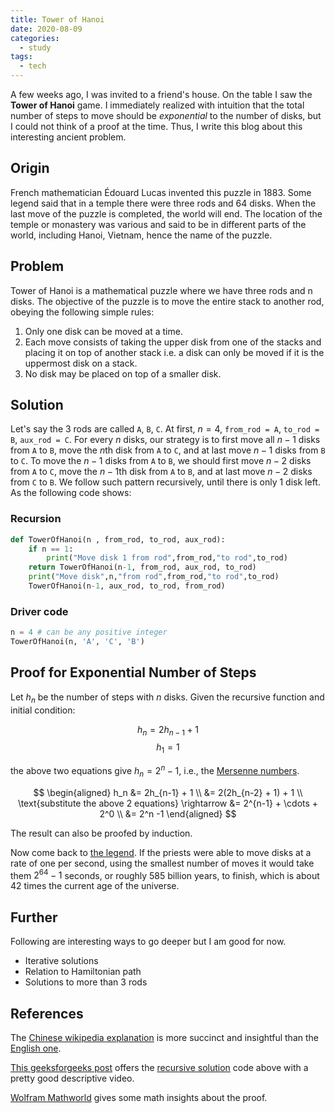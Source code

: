 ```yaml
---
title: Tower of Hanoi
date: 2020-08-09
categories:
  - study
tags:
  - tech
---
```


A few weeks ago, I was invited to a friend's house. On the table I saw the **Tower of Hanoi** game. I immediately realized with intuition that the total number of steps to move should be _exponential_ to the number of disks, but I could not think of a proof at the time. Thus, I write this blog about this interesting ancient problem.

<!-- more -->

## Origin

French mathematician Édouard Lucas invented this puzzle in 1883. Some legend said that in a temple there were three rods and 64 disks. When the last move of the puzzle is completed, the world will end. The location of the temple or monastery was various and said to be in different parts of the world, including Hanoi, Vietnam, hence the name of the puzzle.

## Problem

Tower of Hanoi is a mathematical puzzle where we have three rods and n disks. The objective of the puzzle is to move the entire stack to another rod, obeying the following simple rules:

1. Only one disk can be moved at a time.
2. Each move consists of taking the upper disk from one of the stacks and placing it on top of another stack i.e. a disk can only be moved if it is the uppermost disk on a stack.
3. No disk may be placed on top of a smaller disk.

## Solution

Let's say the 3 rods are called `A`, `B`, `C`. At first, $n=4$, `from_rod = A`, `to_rod = B`, `aux_rod = C`. For every $n$ disks, our strategy is to first move all $n-1$ disks from `A` to `B`, move the $n$th disk from `A` to `C`, and at last move $n-1$ disks from `B` to `C`. To move the $n-1$ disks from `A` to `B`, we should first move $n-2$ disks from `A` to `C`, move the $n-1$th disk from `A` to `B`, and at last move $n-2$ disks from `C` to `B`. We follow such pattern recursively, until there is only 1 disk left. As the following code shows:

### Recursion

```py
def TowerOfHanoi(n , from_rod, to_rod, aux_rod):
    if n == 1:
        print("Move disk 1 from rod",from_rod,"to rod",to_rod)
    return TowerOfHanoi(n-1, from_rod, aux_rod, to_rod)
    print("Move disk",n,"from rod",from_rod,"to rod",to_rod)
    TowerOfHanoi(n-1, aux_rod, to_rod, from_rod)
```

### Driver code

```py
n = 4 # can be any positive integer
TowerOfHanoi(n, 'A', 'C', 'B')
```

## Proof for Exponential Number of Steps

Let $h_n$ be the number of steps with $n$ disks. Given the recursive function and initial condition:

$$h_n = 2h_{n-1} + 1$$
$$h_1 = 1$$

the above two equations give $h_n = 2^n - 1$, i.e., the [Mersenne numbers](https://mathworld.wolfram.com/MersenneNumber.html).

$$
\begin{aligned}
h_n &= 2h_{n-1} + 1 \\
&= 2(2h_{n-2} + 1) + 1 \\
\text{substitute the above 2 equations} \rightarrow &= 2^{n-1} + \cdots + 2^0 \\
&= 2^n -1
\end{aligned}
$$

The result can also be proofed by induction.

Now come back to [the legend](#origin). If the priests were able to move disks at a rate of one per second, using the smallest number of moves it would take them $2^{64} − 1$ seconds, or roughly 585 billion years, to finish, which is about 42 times the current age of the universe.

## Further

Following are interesting ways to go deeper but I am good for now.

- Iterative solutions
- Relation to Hamiltonian path
- Solutions to more than 3 rods

## References

The [Chinese wikipedia explanation](https://zh.wikipedia.org/wiki/%E6%B1%89%E8%AF%BA%E5%A1%94) is more succinct and insightful than the [English one](https://en.wikipedia.org/wiki/Tower_of_Hanoi).

[This geeksforgeeks post](https://www.geeksforgeeks.org/c-program-for-tower-of-hanoi) offers the [recursive solution](#recursion) code above with a pretty good descriptive video.

[Wolfram Mathworld](https://mathworld.wolfram.com/TowerofHanoi.html) gives some math insights about the proof.
